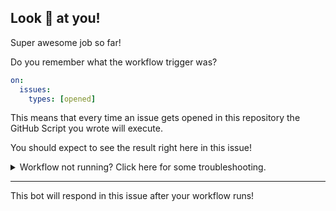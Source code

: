 ## Look 👀 at you!

Super awesome job so far!

Do you remember what the workflow trigger was?

```yaml
on:
  issues:
    types: [opened]
```

This means that every time an issue gets opened in this repository the GitHub Script you wrote will execute.

You should expect to see the result right here in this issue!

<details>
  <summary>Workflow not running? Click here for some troubleshooting.</summary>

Try the following troubleshooting steps:
1. Click on the [Actions tab]({{ store.actionsUrl }}) to see the status of your workflow run. See [Managing a workflow run](https://help.github.com/en/actions/configuring-and-managing-workflows/managing-a-workflow-run) on GitHub Help for more information.
1. Edit your [workflow file]( {{ store.workflowEditUrl }}) and look for errors in the linter built into the browser.
1. Look for the [workflow trigger](https://help.github.com/en/actions/reference/events-that-trigger-workflows) and ensure you are performing an action that triggers that workflow.

If you need to make changes to your code, remove the [master branch protection]({{ store.branchSettingsUrl }}) and merge your changes into the `master` branch.
</details>

---

This bot will respond in this issue after your workflow runs!

